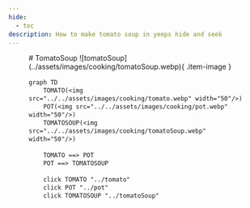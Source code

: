 ```yaml
---
hide:
  - toc
description: How to make tomato soup in yeeps hide and seek
---
```

<figure markdown="1">
# TomatoSoup
![tomatoSoup](../assets/images/cooking/tomatoSoup.webp){ .item-image }

```mermaid
graph TD
    TOMATO(<img src="../../assets/images/cooking/tomato.webp" width="50"/>)
    POT(<img src="../../assets/images/cooking/pot.webp" width="50"/>)
    TOMATOSOUP(<img src="../../assets/images/cooking/tomatoSoup.webp" width="50"/>)
    
    TOMATO ==> POT
    POT ==> TOMATOSOUP

    click TOMATO "../tomato"
    click POT "../pot"
    click TOMATOSOUP "../tomatoSoup"
```

</figure>